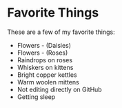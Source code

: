 # Favorite Things

These are a few of my favorite things:

- Flowers - (Daisies)
- Flowers - (Roses)
- Raindrops on roses
- Whiskers on kittens
- Bright copper kettles
- Warm woolen mittens
- Not editing directly on GitHub
- Getting sleep
